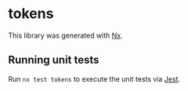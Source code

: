 # tokens

This library was generated with [Nx](https://nx.dev).

## Running unit tests

Run `nx test tokens` to execute the unit tests via [Jest](https://jestjs.io).
